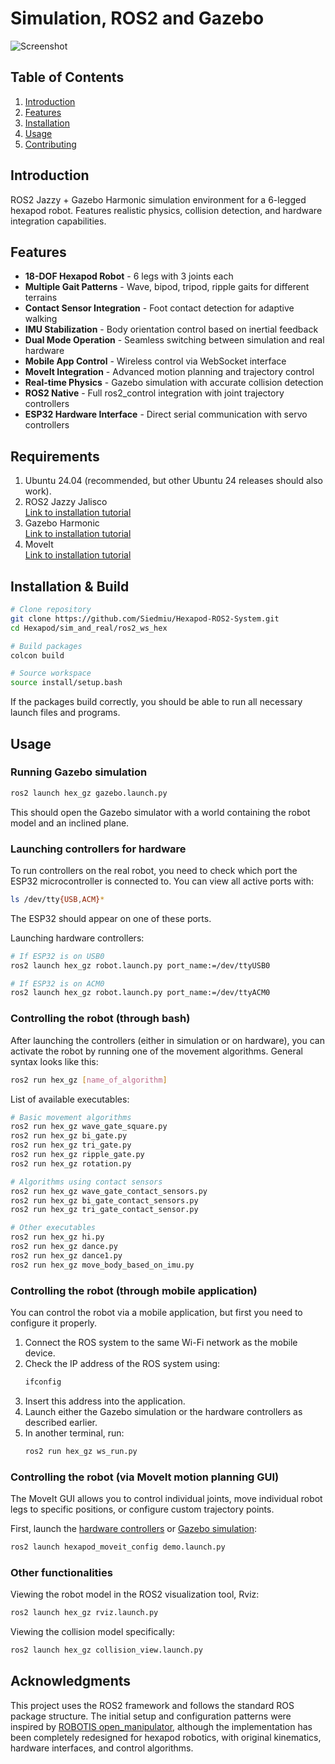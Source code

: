 # Simulation, ROS2 and Gazebo

![Screenshot](Sim_Models/screenshots/hexapod.png)

## Table of Contents
1. [Introduction](#introduction)  
2. [Features](#features)  
3. [Installation](#installation)  
4. [Usage](#usage)  
5. [Contributing](#contributing)  

## Introduction  
ROS2 Jazzy + Gazebo Harmonic simulation environment for a 6-legged hexapod robot. Features realistic physics, collision detection, and hardware integration capabilities.

## Features
- **18-DOF Hexapod Robot** - 6 legs with 3 joints each
- **Multiple Gait Patterns** - Wave, bipod, tripod, ripple gaits for different terrains
- **Contact Sensor Integration** - Foot contact detection for adaptive walking
- **IMU Stabilization** - Body orientation control based on inertial feedback
- **Dual Mode Operation** - Seamless switching between simulation and real hardware
- **Mobile App Control** - Wireless control via WebSocket interface
- **MoveIt Integration** - Advanced motion planning and trajectory control
- **Real-time Physics** - Gazebo simulation with accurate collision detection
- **ROS2 Native** - Full ros2_control integration with joint trajectory controllers
- **ESP32 Hardware Interface** - Direct serial communication with servo controllers

## Requirements  
1. Ubuntu 24.04 (recommended, but other Ubuntu 24 releases should also work).  
2. ROS2 Jazzy Jalisco  
   [Link to installation tutorial](https://docs.ros.org/en/jazzy/Installation.html)  
3. Gazebo Harmonic  
   [Link to installation tutorial](https://gazebosim.org/docs/harmonic/install/)  
4. MoveIt  
   [Link to installation tutorial](https://moveit.ai/install-moveit2/binary/)  

## Installation & Build
```bash
# Clone repository
git clone https://github.com/Siedmiu/Hexapod-ROS2-System.git
cd Hexapod/sim_and_real/ros2_ws_hex

# Build packages
colcon build

# Source workspace
source install/setup.bash
```
If the packages build correctly, you should be able to run all necessary launch files and programs.

## Usage

### Running Gazebo simulation
```bash
ros2 launch hex_gz gazebo.launch.py
```
This should open the Gazebo simulator with a world containing the robot model and an inclined plane.

### Launching controllers for hardware  
To run controllers on the real robot, you need to check which port the ESP32 microcontroller is connected to. You can view all active ports with:
```bash
ls /dev/tty{USB,ACM}*
```
The ESP32 should appear on one of these ports.

Launching hardware controllers:  
```bash
# If ESP32 is on USB0
ros2 launch hex_gz robot.launch.py port_name:=/dev/ttyUSB0

# If ESP32 is on ACM0
ros2 launch hex_gz robot.launch.py port_name:=/dev/ttyACM0
```

### Controlling the robot (through bash)  
After launching the controllers (either in simulation or on hardware), you can activate the robot by running one of the movement algorithms. General syntax looks like this:
```bash
ros2 run hex_gz [name_of_algorithm]
```

List of available executables:
```bash
# Basic movement algorithms
ros2 run hex_gz wave_gate_square.py
ros2 run hex_gz bi_gate.py
ros2 run hex_gz tri_gate.py
ros2 run hex_gz ripple_gate.py
ros2 run hex_gz rotation.py

# Algorithms using contact sensors
ros2 run hex_gz wave_gate_contact_sensors.py
ros2 run hex_gz bi_gate_contact_sensors.py
ros2 run hex_gz tri_gate_contact_sensor.py

# Other executables
ros2 run hex_gz hi.py
ros2 run hex_gz dance.py
ros2 run hex_gz dance1.py
ros2 run hex_gz move_body_based_on_imu.py
```

### Controlling the robot (through mobile application)  
You can control the robot via a mobile application, but first you need to configure it properly.

1. Connect the ROS system to the same Wi-Fi network as the mobile device.
2. Check the IP address of the ROS system using:
   ```bash
   ifconfig
   ```
3. Insert this address into the application.
4. Launch either the Gazebo simulation or the hardware controllers as described earlier.
5. In another terminal, run:
   ```bash
   ros2 run hex_gz ws_run.py
   ```

### Controlling the robot (via MoveIt motion planning GUI)  
The MoveIt GUI allows you to control individual joints, move individual robot legs to specific positions, or configure custom trajectory points.

First, launch the [hardware controllers](#launching-controllers-for-hardware) or [Gazebo simulation](#running-gazebo-simulation):
```bash
ros2 launch hexapod_moveit_config demo.launch.py
```

### Other functionalities  
Viewing the robot model in the ROS2 visualization tool, Rviz:
```bash
ros2 launch hex_gz rviz.launch.py
```

Viewing the collision model specifically:
```bash
ros2 launch hex_gz collision_view.launch.py
```

## Acknowledgments  
This project uses the ROS2 framework and follows the standard ROS package structure. The initial setup and configuration patterns were inspired by [ROBOTIS open_manipulator](https://github.com/ROBOTIS-GIT/open_manipulator), although the implementation has been completely redesigned for hexapod robotics, with original kinematics, hardware interfaces, and control algorithms.
